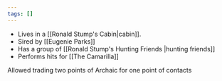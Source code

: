 ```yaml
---
tags: []
---
```

* Lives in a [[Ronald Stump's Cabin|cabin]].
* Sired by [[Eugenie Parks]]
* Has a group of [[Ronald Stump's Hunting Friends |hunting friends]]
* Performs hits for [[The Camarilla]]

Allowed trading two points of Archaic for one point of contacts